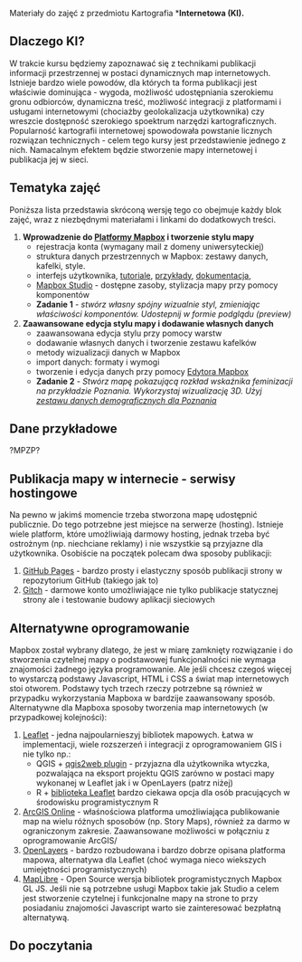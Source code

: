 Materiały do zajęć z przedmiotu Kartografia ***Internetowa (KI).** 

## Dlaczego KI?
W trakcie kursu będziemy zapoznawać się z technikami publikacji informacji przestrzennej w postaci dynamicznych map internetowych. Istnieje bardzo wiele powodów, dla których ta forma publikacji jest właściwie dominująca - wygoda, możliwość udostępniania szerokiemu gronu odbiorców, dynamiczna treść, możliwość integracji z platformami i usługami internetowymi (chociażby geolokalizacja użytkownika) czy wreszcie dostępność szerokiego spoektrum narzędzi kartograficznych. Popularność kartografii internetowej spowodowała powstanie licznych rozwiązan technicznych - celem tego kursy jest przedstawienie jednego z nich. Namacalnym efektem będzie stworzenie mapy internetowej i publikacja jej w sieci.   


## Tematyka zajęć
Poniższa lista przedstawia skróconą wersję tego co obejmuje każdy blok zajęć, wraz z niezbędnymi materiałami i linkami do dodatkowych treści. 

1. **Wprowadzenie do [Platformy Mapbox](https://www.mapbox.com/) i tworzenie stylu mapy**
   - rejestracja konta (wymagany mail z domeny uniwersyteckiej)
   - struktura danych przestrzennych w Mapbox: zestawy danych, kafelki, style.
   - interfejs użytkownika, [tutoriale](https://docs.mapbox.com/help/tutorials/), [przykłady](https://docs.mapbox.com/mapbox-gl-js/example/), [dokumentacja](https://docs.mapbox.com/), 
   - [Mapbox Studio](https://studio.mapbox.com/) - dostępne zasoby, stylizacja mapy przy pomocy komponentów
   - **Zadanie 1** - *stwórz własny spójny wizualnie styl, zmieniając właściwości komponentów. Udostepnij w formie podglądu (preview)* 
2. **Zaawansowane edycja stylu mapy i dodawanie własnych danych**
   - zaawansowana edycja stylu przy pomocy warstw
   - dodawanie własnych danych i tworzenie zestawu kafelków
   - metody wizualizacji danych w Mapbox
   - import danych: formaty i wymogi
   - tworzenie i edycja danych przy pomocy [Edytora Mapbox](https://studio.mapbox.com/datasets/)
   - **Zadanie 2** - *Stwórz mapę pokazującą rozkład wskaźnika feminizacji na przykładzie Poznania. Wykorzystaj wizualizację 3D. Użyj [zestawu danych demograficznych dla Poznania]()* 

## Dane przykładowe

?MPZP?

## Publikacja mapy w internecie - serwisy hostingowe
Na pewno w jakimś momencie trzeba stworzona mapę udostępnić publicznie. Do tego potrzebne jest miejsce na serwerze (hosting). Istnieje wiele platform, które umożliwiają darmowy hosting, jednak trzeba być ostrożnym (np. niechciane reklamy) i nie wszystkie są przyjazne dla użytkownika. Osobiście na początek polecam dwa sposoby publikacji:

1. [GitHub Pages](https://pages.github.com/) - bardzo prosty i elastyczny sposób publikacji strony w repozytorium GitHub (takiego jak to)
2. [Gitch](https://glitch.com/) - darmowe konto umożliwiające nie tylko publikacje statycznej strony ale i testowanie budowy aplikacji sieciowych 


## Alternatywne oprogramowanie
Mapbox został wybrany dlatego, że jest w miarę zamknięty rozwiązanie i do stworzenia czytelnej mapy o podstawowej funkcjonalności nie wymaga znajomości żadnego języka programowanie. Ale jeśli chcesz czegoś więcej to wystarczą podstawy Javascript, HTML i CSS a świat map internetowych stoi otworem. Podstawy tych trzech rzeczy potrzebne są również w przypadku wykorzystania Mapboxa w bardzije zaawansowany sposób. Alternatywne dla Mapboxa sposoby tworzenia map internetowych (w przypadkowej kolejności):

1. [Leaflet](https://leafletjs.com/) - jedna najpoularnieszyj bibliotek mapowych. Łatwa w implementacji, wiele rozszerzeń i integracji z oprogramowaniem GIS i nie tylko np.:
   - QGIS + [qgis2web plugin](https://plugins.qgis.org/plugins/qgis2web/) - przyjazna dla użytkownika wtyczka, pozwalająca na eksport projektu QGIS zarówno w postaci mapy wykonanej w Leaflet jak i w OpenLayers (patrz niżej)
   - R + [biblioteka Leaflet](https://rstudio.github.io/leaflet/) bardzo ciekawa opcja dla osób pracujących w środowisku programistycznym R
2. [ArcGIS Online](https://www.arcgis.com/index.html) - właśnościowa platforma umożliwiająca publikowanie map na wielu różnych sposobów (np. Story Maps), również za darmo w ograniczonym zakresie. Zaawansowane możliwości w połączniu z oprogramowanie ArcGIS/
3. [OpenLayers](https://openlayers.org/) - bardzo rozbudowana i bardzo dobrze opisana platforma mapowa, alternatywa dla Leaflet (choć wymaga nieco wiekszych umiejętności programistycznych)
4. [MapLibre](https://maplibre.org/) - Open Source wersja bibliotek programistycznych Mapbox GL JS. Jeśli nie są potrzebne usługi Mapbox takie jak Studio a celem jest stworzenie czytelnej i funkcjonalne mapy na strone to przy posiadaniu znajomości Javascript warto sie zainteresować bezpłatną alternatywą.


## Do poczytania
